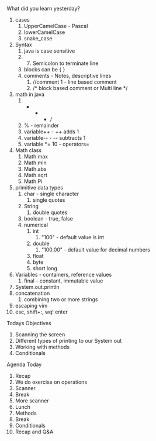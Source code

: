 What did you learn yesterday?

1. cases
   1. UpperCamelCase - Pascal
   2. lowerCamelCase
   3. snake_case
2. Syntax
   1. java is case sensitive
   2. 7. Semicolon to terminate line
   3. blocks can be { }
   4. comments - Notes, descriptive lines
      1. //comment 1 - line based comment
      2. /* block based comment or Multi line */
3. math in java
   1. + - * /
   2. % - remainder
   3. variable++ - ++ adds 1
   4. variable-- - -- subtracts 1
   5. variable *= 10 - operators= 
4. Math class
   1. Math.max
   2. Math.min
   3. Math.abs
   4. Math.sqrt
   5. Math.Pi
5. primitive data types
   1. char - single character
      1. single quotes
   2. String
      1. double quotes
   3. boolean - true, false
   4. numerical
      1. int
         1. "100" - default value is int
      2. double
         1. "100.00" - default value for decimal numbers
      3. float
      4. byte
      5. short long
6. Variables - containers, reference values
   1. final - constant, immutable value
7. System.out.println
8. concatenation
   1. combining two or more strings
9.  escaping vim
   1. esc, shift+:, wq! enter

Todays Objectives

1. Scanning the screen
2. Different types of printing to our System out
3. Working with methods
4. Conditionals


Agenda Today

1. Recap
2. We do exercise on operations
3. Scanner
4. Break
5. More scanner
6. Lunch
7. Methods
8. Break
9. Conditionals
10. Recap and Q&A
